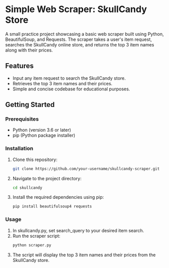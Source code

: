 # Simple Web Scraper: SkullCandy Store

A small practice project showcasing a basic web scraper built using Python, BeautifulSoup, and Requests. The scraper takes a user's item request, searches the SkullCandy online store, and returns the top 3 item names along with their prices.

## Features

- Input any item request to search the SkullCandy store.
- Retrieves the top 3 item names and their prices.
- Simple and concise codebase for educational purposes.

## Getting Started

### Prerequisites

- Python (version 3.6 or later)
- pip (Python package installer)

### Installation

1. Clone this repository:
   ```bash
   git clone https://github.com/your-username/skullcandy-scraper.git
2. Navigate to the project directory:
    ```bash
   cd skullcandy
3. Install the required dependencies using pip:
     ```bash
   pip install beautifulsoup4 requests

### Usage
1. In skullcandy.py, set search_query to your desired item search.
2. Run the scraper script:
   ```bash
   python scraper.py
3. The script will display the top 3 item names and their prices from the SkullCandy store.
